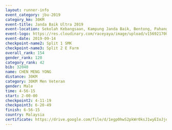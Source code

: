 ```yaml
---
layout: runner-info 
event_category: jbu-2019 
category_km: 30KM 
event-title: Janda Baik Ultra 2019  
event-location: Sekolah Kebangsaan, Kampung Janda Baik, Bentong, Pahang, Malaysia 
event-logo: https://res.cloudinary.com/raceyaya/image/upload/v1569217009/logo/janda-baik_vch1pc.jpg 
event-date: 2019-09-14 
checkpoint-name2: Split 1 SMK 
checkpoint-name3: Split 2 E Farm 
overall_rank: 154
gender_rank: 120
category_rank: 42
bib: 32040
name: CHEN MENG YONG
distance: 30KM
category: 30KM Men Veteran
gender: Male
time: 4-56-15
start: 2-00-00
checkpoint2: 4-11-19
checkpoint3: 6-20-49
finish: 6-56-15
country: Malaysia
certificate: https://drive.google.com/file/d/1egp0hwS2pkWr0ksJ1wyEIoJjdQ3MzEKo/view?usp=sharing
---
```

